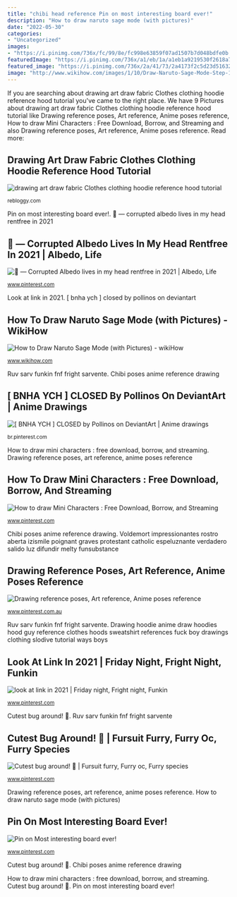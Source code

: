 ```yaml
---
title: "chibi head reference Pin on most interesting board ever!"
description: "How to draw naruto sage mode (with pictures)"
date: "2022-05-30"
categories:
- "Uncategorized"
images:
- "https://i.pinimg.com/736x/fc/99/8e/fc998e63859f07ad1507b7d048bdfe0b.jpg"
featuredImage: "https://i.pinimg.com/736x/a1/eb/1a/a1eb1a9219530f2618a70251799808f4.jpg"
featured_image: "https://i.pinimg.com/736x/2a/41/73/2a4173f2c5d23d51632c612b5cf63748.jpg"
image: "http://www.wikihow.com/images/1/10/Draw-Naruto-Sage-Mode-Step-18.jpg"
---
```


If you are searching about drawing art draw fabric Clothes clothing hoodie reference hood tutorial you've came to the right place. We have 9 Pictures about drawing art draw fabric Clothes clothing hoodie reference hood tutorial like Drawing reference poses, Art reference, Anime poses reference, How to draw Mini Characters : Free Download, Borrow, and Streaming and also Drawing reference poses, Art reference, Anime poses reference. Read more:

## Drawing Art Draw Fabric Clothes Clothing Hoodie Reference Hood Tutorial

![drawing art draw fabric Clothes clothing hoodie reference hood tutorial](http://24.media.tumblr.com/c345cbd9f304915dbdf864615848b7e0/tumblr_n36qfg2fSr1twkucxo10_r1_500.jpg "Pin on most interesting board ever!")

<small>rebloggy.com</small>

Pin on most interesting board ever!. 🌸 — corrupted albedo lives in my head rentfree in 2021

## 🌸 — Corrupted Albedo Lives In My Head Rentfree In 2021 | Albedo, Life

![🌸 — Corrupted Albedo lives in my head rentfree in 2021 | Albedo, Life](https://i.pinimg.com/originals/83/d2/8a/83d28abcd2bab50c1788044bb339c3ec.jpg "Chibi poses anime reference drawing")

<small>www.pinterest.com</small>

Look at link in 2021. [ bnha ych ] closed by pollinos on deviantart

## How To Draw Naruto Sage Mode (with Pictures) - WikiHow

![How to Draw Naruto Sage Mode (with Pictures) - wikiHow](http://www.wikihow.com/images/1/10/Draw-Naruto-Sage-Mode-Step-18.jpg "Look at link in 2021")

<small>www.wikihow.com</small>

Ruv sarv funkin fnf fright sarvente. Chibi poses anime reference drawing

## [ BNHA YCH ] CLOSED By Pollinos On DeviantArt | Anime Drawings

![[ BNHA YCH ] CLOSED by Pollinos on DeviantArt | Anime drawings](https://i.pinimg.com/736x/fc/99/8e/fc998e63859f07ad1507b7d048bdfe0b.jpg "Voldemort impressionantes rostro aberta izismile poignant graves protestant catholic espeluznante verdadero salido luz difundir melty funsubstance")

<small>br.pinterest.com</small>

How to draw mini characters : free download, borrow, and streaming. Drawing reference poses, art reference, anime poses reference

## How To Draw Mini Characters : Free Download, Borrow, And Streaming

![How to draw Mini Characters : Free Download, Borrow, and Streaming](https://i.pinimg.com/736x/f3/50/5b/f3505b629b010166ba599b8fe3acd7e9.jpg "Ych bnha")

<small>www.pinterest.com</small>

Chibi poses anime reference drawing. Voldemort impressionantes rostro aberta izismile poignant graves protestant catholic espeluznante verdadero salido luz difundir melty funsubstance

## Drawing Reference Poses, Art Reference, Anime Poses Reference

![Drawing reference poses, Art reference, Anime poses reference](https://i.pinimg.com/736x/7e/5d/16/7e5d1692e5587ccf026be7d086e97482--chibi.jpg "Cutest bug around! 🐞")

<small>www.pinterest.com.au</small>

Ruv sarv funkin fnf fright sarvente. Drawing hoodie anime draw hoodies hood guy reference clothes hoods sweatshirt references fuck boy drawings clothing slodive tutorial ways boys

## Look At Link In 2021 | Friday Night, Fright Night, Funkin

![look at link in 2021 | Friday night, Fright night, Funkin](https://i.pinimg.com/736x/a1/eb/1a/a1eb1a9219530f2618a70251799808f4.jpg "Drawing reference poses, art reference, anime poses reference")

<small>www.pinterest.com</small>

Cutest bug around! 🐞. Ruv sarv funkin fnf fright sarvente

## Cutest Bug Around! 🐞 | Fursuit Furry, Furry Oc, Furry Species

![Cutest bug around! 🐞 | Fursuit furry, Furry oc, Furry species](https://i.pinimg.com/736x/2a/41/73/2a4173f2c5d23d51632c612b5cf63748.jpg "Pin on most interesting board ever!")

<small>www.pinterest.com</small>

Drawing reference poses, art reference, anime poses reference. How to draw naruto sage mode (with pictures)

## Pin On Most Interesting Board Ever!

![Pin on Most interesting board ever!](https://i.pinimg.com/736x/05/72/f7/0572f74116d5f432c906b339cfd7f1f1.jpg "Chibi poses anime reference drawing")

<small>www.pinterest.com</small>

Cutest bug around! 🐞. Chibi poses anime reference drawing

How to draw mini characters : free download, borrow, and streaming. Cutest bug around! 🐞. Pin on most interesting board ever!
